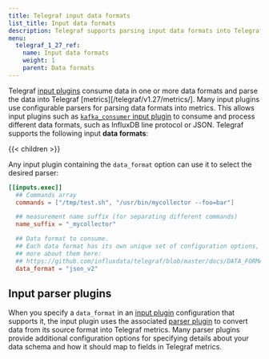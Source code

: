 ```yaml
---
title: Telegraf input data formats
list_title: Input data formats
description: Telegraf supports parsing input data formats into Telegraf metrics.
menu:
  telegraf_1_27_ref:
    name: Input data formats
    weight: 1
    parent: Data formats
---
```


Telegraf [input plugins](/telegraf/v1.27/plugins/inputs/) consume data in one or more data formats and 
parse the data into Telegraf [metrics][/telegraf/v1.27/metrics/].
Many input plugins use configurable parsers for parsing data formats into metrics.
This allows input plugins such as [`kafka_consumer` input plugin](/telegraf/v1.27/plugins/#input-kafka_consumer)
to consume and process different data formats, such as InfluxDB line
protocol or JSON.
Telegraf supports the following input **data formats**:

{{< children >}}

Any input plugin containing the `data_format` option can use it to select the
desired parser:

```toml
[[inputs.exec]]
  ## Commands array
  commands = ["/tmp/test.sh", "/usr/bin/mycollector --foo=bar"]

  ## measurement name suffix (for separating different commands)
  name_suffix = "_mycollector"

  ## Data format to consume.
  ## Each data format has its own unique set of configuration options, read
  ## more about them here:
  ## https://github.com/influxdata/telegraf/blob/master/docs/DATA_FORMATS_INPUT.md
  data_format = "json_v2"
```

## Input parser plugins

When you specify a `data_format` in an [input plugin](/telegraf/v1.27/plugins/inputs/) configuration that supports it, the input plugin uses the associated [parser plugin](https://github.com/influxdata/telegraf/tree/master/plugins/parsers) to convert data from its source format into Telegraf metrics.
Many parser plugins provide additional configuration options for specifying details about your data schema and how it should map to fields in Telegraf metrics.

[metrics]: /telegraf/v1.27/metrics/

